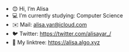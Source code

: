 - 😊 Hi, I’m Alisa
- 💻 I’m currently studying: Computer Science
- ✉️ Mail: alisa.yar@icloud.com 
- 🐦 Twitter: https://twitter.com/alisayar_/
- 🌱 My linktree: https://alisa.algo.xyz



<!---
alisa-yar/alisa-yar is a ✨ special ✨ repository because its `README.md` (this file) appears on your GitHub 
You can click the Preview link to take a look at your changes.
--->
